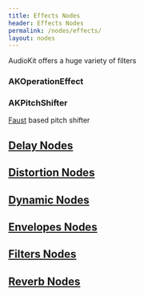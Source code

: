 ```yaml
---
title: Effects Nodes
header: Effects Nodes
permalink: /nodes/effects/
layout: nodes
---
```


AudioKit offers a huge variety of filters 

### AKOperationEffect

### AKPitchShifter

[Faust](http://faust.grame.fr/about/) based pitch shifter

## [Delay Nodes](/nodes/effects/delay)
## [Distortion Nodes](/nodes/effects/distortion)
## [Dynamic Nodes](/nodes/effects/dynamic)
## [Envelopes Nodes](/nodes/effects/envelopes)
## [Filters Nodes](/nodes/effects/filters)
## [Reverb Nodes](/nodes/effects/reverb)






















